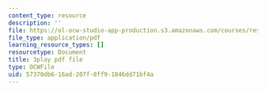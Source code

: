 ```yaml
---
content_type: resource
description: ''
file: https://ol-ocw-studio-app-production.s3.amazonaws.com/courses/res-18-009-learn-differential-equations-up-close-with-gilbert-strang-and-cleve-moler-fall-2015/57370db616ad207f8ff91846dd71bf4a_NmntYoB1uJg.pdf
file_type: application/pdf
learning_resource_types: []
resourcetype: Document
title: 3play pdf file
type: OCWFile
uid: 57370db6-16ad-207f-8ff9-1846dd71bf4a
---
```

